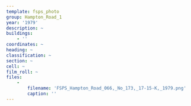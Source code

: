 ```yaml
---
template: fsps_photo
group: Hampton_Road_1
year: '1979'
description: ~
buildings:
    - ''
coordinates: ~
heading: ~
classification: ~
section: ~
cell: ~
film_roll: ~
files:
    -
        filename: 'FSPS_Hampton_Road_066,_No_173,_17-15-K,_1979.png'
        caption: ''
---
```

